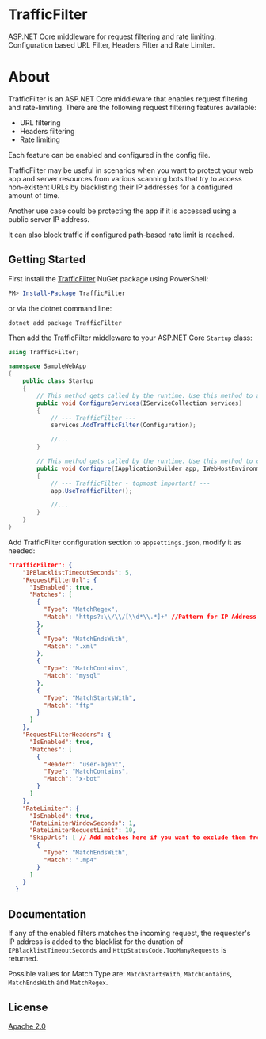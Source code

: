 # TrafficFilter

ASP.NET Core middleware for request filtering and rate limiting. Configuration based URL Filter, Headers Filter and Rate Limiter.

# About

TrafficFilter is an ASP.NET Core middleware that enables request filtering and rate-limiting. There are the following request filtering features available:
- URL filtering
- Headers filtering
- Rate limiting

Each feature can be enabled and configured in the config file. 

TrafficFilter may be useful in scenarios when you want to protect your web app and server resources from various scanning bots that try to access non-existent URLs by blacklisting their IP addresses for a configured amount of time.

Another use case could be protecting the app if it is accessed using a public server IP address. 

It can also block traffic if configured path-based rate limit is reached.

## Getting Started

First install the [TrafficFilter](https://www.nuget.org/packages/TrafficFilter/) NuGet package using PowerShell:
                                  
```powershell
PM> Install-Package TrafficFilter
```

or via the dotnet command line:

```
dotnet add package TrafficFilter
```

Then add the TrafficFilter middleware to your ASP.NET Core `Startup` class:

```csharp
using TrafficFilter;

namespace SampleWebApp
{
    public class Startup
    {
        // This method gets called by the runtime. Use this method to add services to the container.
        public void ConfigureServices(IServiceCollection services)
        {
            // --- TrafficFilter ---
            services.AddTrafficFilter(Configuration);

            //...
        }

        // This method gets called by the runtime. Use this method to configure the HTTP request pipeline.
        public void Configure(IApplicationBuilder app, IWebHostEnvironment env)
        {
            // --- TrafficFilter - topmost important! ---
            app.UseTrafficFilter();

            //...
        }
    }
}
```

Add TrafficFilter configuration section to `appsettings.json`, modify it as needed:

```json
"TrafficFilter": {
    "IPBlacklistTimeoutSeconds": 5,
    "RequestFilterUrl": {
      "IsEnabled": true,
      "Matches": [
        {
          "Type": "MatchRegex",
          "Match": "https?:\\/\\/[\\d*\\.*]+" //Pattern for IP Address based Url
        },
        {
          "Type": "MatchEndsWith",
          "Match": ".xml"
        },       
        {
          "Type": "MatchContains",
          "Match": "mysql"
        },
        {
          "Type": "MatchStartsWith",
          "Match": "ftp"
        }
      ]
    },
    "RequestFilterHeaders": {
      "IsEnabled": true,
      "Matches": [
        {
          "Header": "user-agent",
          "Type": "MatchContains",
          "Match": "x-bot"
        }
      ]
    },
    "RateLimiter": {
      "IsEnabled": true,
      "RateLimiterWindowSeconds": 1,
      "RateLimiterRequestLimit": 10,
      "SkipUrls": [ // Add matches here if you want to exclude them from rate limiting
        {
          "Type": "MatchEndsWith",
          "Match": ".mp4"
        }
      ]
    }
  }
```

## Documentation

If any of the enabled filters matches the incoming request, the requester's IP address is added to the blacklist for the duration of `IPBlacklistTimeoutSeconds` and `HttpStatusCode.TooManyRequests` is returned.

Possible values for Match Type are: `MatchStartsWith`, `MatchContains`, `MatchEndsWith` and `MatchRegex`.

## License

[Apache 2.0](https://raw.githubusercontent.com/vstr/TrafficFilter/main/LICENSE)


